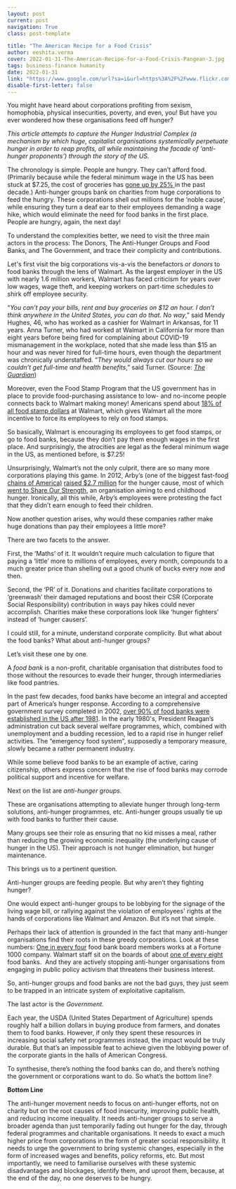 ```yaml
---
layout: post
current: post
navigation: True
class: post-template

title: "The American Recipe for a Food Crisis"
author: eeshita.verma
cover: 2022-01-31-The-American-Recipe-for-a-Food-Crisis-Pangean-3.jpg
tags: business-finance humanity
date: 2022-01-31
link: "https://www.google.com/url?sa=i&url=https%3A%2F%2Fwww.flickr.com%2Fphotos%2Fusdagov%2F6772193285&psig=AOvVaw35ud5Qbj4X6LhzDKX5plQR&ust=1643656429484000&source=images&cd=vfe&ved=0CAsQjRxqFwoTCPDBlMWX2vUCFQAAAAAdAAAAABAD"
disable-first-letter: false
---
```

<p>You might have heard about corporations profiting from sexism, homophobia, physical insecurities, poverty, and even, you! But have you ever wondered how these organisations feed off hunger?</p><p><em >This article attempts to capture the Hunger Industrial Complex (a mechanism by which huge, capitalist organisations systemically perpetuate hunger in order to reap profits, all while maintaining the facade of ‘anti-hunger proponents’) through the story of the US.&nbsp;&nbsp;</em></p><p>The chronology is simple. People are hungry. They can’t afford food. (Primarily because while the federal minimum wage in the US has been stuck at $7.25, the cost of groceries has <a href="https://politicsofpoverty.oxfamamerica.org/what-is-the-anti-hunger-industrial-complex/" rel="noopener noreferrer" target="_blank" >gone up by 25% </a>in the past decade.) Anti-hunger groups bank on charities from huge corporations to feed the hungry. These corporations shell out millions for the ‘noble cause’, while ensuring they turn a deaf ear to their employees demanding a wage hike, which would eliminate the need for food banks in the first place. People are hungry, again, the next day!</p><p>To understand the complexities better, we need to visit the three main actors in the process: The Donors, The Anti-Hunger Groups and Food Banks, and The Government, and trace their complicity and contributions.</p><p>Let's first visit the big corporations vis-a-vis the benefactors or <em >donors</em><strong > </strong>to food banks through the lens of Walmart. As the largest employer in the US with nearly 1.6 million workers, Walmart has faced criticism for years over low wages, wage theft, and keeping workers on part-time schedules to shirk off employee security.</p><p>“<em >You can’t pay your bills, rent and buy groceries on $12 an hour. I don’t think anywhere in the United States, you can do that. No way</em>,” said Mendy Hughes, 46, who has worked as a cashier for Walmart in Arkansas, for 11 years. Anna Turner, who had worked at Walmart in California for more than eight years before being fired for complaining about COVID-19 mismanagement in the workplace, noted that she made less than $15 an hour and was never hired for full-time hours, even though the department was chronically understaffed. “<em >They would always cut our hours so we couldn’t get full-time and health benefits</em>,” said Turner. (Source: <a href="https://www.theguardian.com/business/2021/oct/28/walmart-pay-hourly-low-wages-working-conditions" rel="noopener noreferrer" target="_blank" ><em>The Guardian</em></a>)&nbsp;&nbsp;</p><p>Moreover, even the Food Stamp Program that the US government has in place to provide food-purchasing assistance to low- and no-income people connects back to Walmart making money! Americans spend about <a href="http://online.wsj.com/news/articles/SB10001424052702303843104579168011245171266?mod=djemITP_h" rel="noopener noreferrer" target="_blank" >18% of all food stamp dollars</a> at Walmart, which gives Walmart all the more incentive to force its employees to rely on food stamps.&nbsp;</p><p>So basically, Walmart is encouraging its employees to get food stamps, or go to food banks, because they don’t pay them enough wages in the first place. And surprisingly, the atrocities are legal as the federal minimum wage in the US, as mentioned before, is $7.25!</p><p>Unsurprisingly, Walmart’s not the only culprit, there are so many more corporations playing this game. In 2012, Arby’s (one of the biggest fast-foo<a href="https://civileats.com/2013/09/05/the-anti-hunger-industrial-complex/" rel="noopener noreferrer" target="_blank" >d chains of America)</a> <a href="https://civileats.com/2013/09/05/the-anti-hunger-industrial-complex/" rel="noopener noreferrer" target="_blank" >raised $2.7 million</a> for the hunger cause, most of which <a href="http://www.arbysfoundation.org/Fundraiser.html" rel="noopener noreferrer" target="_blank" >went to Share Our Strength</a>, an organisation aiming to end childhood hunger. Ironically, all this while, Arby’s employees were protesting the fact that they didn’t earn enough to feed their children.&nbsp;</p><p>Now another question arises, why would these companies rather make huge donations than pay their employees a little more?</p><p>There are two facets to the answer.&nbsp;</p><p>First, the ‘Maths’ of it. It wouldn’t require much calculation to figure that paying a ‘little’ more to millions of employees, every month, compounds to a much greater price than shelling out a good chunk of bucks every now and then.</p><p>Second, the ‘PR’ of it. Donations and charities facilitate corporations to ‘greenwash’ their damaged reputations and boost their CSR (Corporate Social Responsibility) contribution in ways pay hikes could never accomplish. Charities make these corporations look like ‘hunger fighters’ instead of ‘hunger causers’.</p><p>I could still, for a minute, understand corporate complicity. But what about the food banks? What about anti-hunger groups?</p><p>Let’s visit these one by one.&nbsp;</p><p>A<em > food bank </em>is a non-profit, charitable organisation that distributes food to those without the resources to evade their hunger, through intermediaries like food pantries.&nbsp;</p><p>In the past few decades, food banks have become an integral and accepted part of America’s hunger response. According to a comprehensive government survey completed in 2002, <a href="https://en.wikipedia.org/wiki/Food_bank" rel="noopener noreferrer" target="_blank" >over 90% of food banks were established in the US after 1981</a>. In the early 1980's, President Reagan’s administration cut back several welfare programmes, which, combined with unemployment and a budding recession, led to a rapid rise in hunger relief activities. The “emergency food system”, supposedly a temporary measure, slowly became a rather permanent industry.</p><p>While some believe food banks to be an example of active, caring citizenship, others express concern that the rise of food banks may corrode political support and incentive for welfare.</p><p>Next on the list are <em >anti-hunger groups.</em></p><p>These are organisations attempting to alleviate hunger through long-term solutions, anti-hunger programmes, etc. Anti-hunger groups usually tie up with food banks to further their cause.&nbsp;&nbsp;</p><p>Many groups see their role as ensuring that no kid misses a meal, rather than reducing the growing economic inequality (the underlying cause of hunger in the US). Their approach is not hunger elimination, but hunger maintenance.</p><p>This brings us to a pertinent question.</p><p>Anti-hunger groups are feeding people. But why aren’t they fighting hunger?</p><p>One would expect anti-hunger groups to be lobbying for the signage of the living wage bill, or rallying against the violation of employees' rights at the hands of corporations like Walmart and Amazon. But it’s not that simple.</p><p>Perhaps their lack of attention is grounded in the fact that many anti-hunger organisations find their roots in these greedy corporations. Look at these numbers: <a href="https://civileats.com/2013/09/05/the-anti-hunger-industrial-complex/" rel="noopener noreferrer" target="_blank" >One in every four</a> food bank board members works at a Fortune 1000 company.<em > </em>Walmart staff sit on the boards of about <a href="https://civileats.com/2013/09/05/the-anti-hunger-industrial-complex/" rel="noopener noreferrer" target="_blank" >one of every eight </a>food banks.&nbsp; And they are actively stopping anti-hunger organisations from engaging in public policy activism that threatens their business interest.&nbsp;</p><p>So, anti-hunger groups and food banks are not the bad guys, they just seem to be trapped in an intricate system of exploitative capitalism.&nbsp;</p><p>The last actor is the <em >Government.</em></p><p>Each year, the USDA (United States Department of Agriculture) spends roughly half a billion dollars in buying produce from farmers, and donates them to food banks. However, if only they spent these resources in increasing social safety net programmes instead, the impact would be truly durable. But that’s an impossible feat to achieve given the lobbying power of the corporate giants in the halls of American Congress.&nbsp;</p><p>To synthesise, there’s nothing the food banks can do, and there’s nothing the government or corporations want to do. So what’s the bottom line?</p><p><strong >Bottom Line</strong></p><p>The anti-hunger movement needs to focus on anti-hunger efforts, not on charity but on the root causes of food insecurity, improving public health, and reducing income inequality. It needs anti-hunger groups to serve a broader agenda than just temporarily fading out hunger for the day, through federal programmes and charitable organisations. It needs to exact a much higher price from corporations in the form of greater social responsibility. It needs to urge the government to bring systemic changes, especially in the form of increased wages and benefits, policy reforms, etc. But most importantly, we need to familiarise ourselves with these systemic disadvantages and blockages, identify them, and uproot them, because, at the end of the day, no one deserves to be hungry.</p>